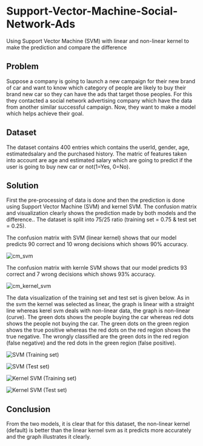 # Support-Vector-Machine-Social-Network-Ads
Using Support Vector Machine (SVM) with linear and non-linear kernel to make the prediction and compare the difference

## Problem

Suppose a company is going to launch a new campaign for their new brand of car and want to know which category of people are likely to buy their brand new car so they can have the ads that target those peoples. For this they contacted a social network advertising company which have the data from another similar successful campaign. Now, they want to make a model which helps achieve their goal.

## Dataset

The dataset contains 400 entries which contains the userId, gender, age, estimatedsalary and the purchased history. The matric of features taken into account are age and estimated salary which are going to predict if the user is going to buy new car or not(1=Yes, 0=No).

## Solution

First the pre-processing of data is done and then the prediction is done using Support Vector Machine (SVM) and kernel SVM. The confusion matrix and visualization clearly shows the prediction made by both models and the difference.. The dataset is split into 75/25 ratio (training set = 0.75 & test set = 0.25).

The confusion matrix with SVM (linear kernel) shows that our model predicts 90 correct and 10 wrong decisions which shows 90% accuracy.

![cm_svm](https://user-images.githubusercontent.com/14214659/71461542-dc32bd80-27b8-11ea-853e-8a09cb857ab3.png)

The confusion matrix with kernle SVM shows that our model predicts 93 correct and 7 wrong decisions which shows 93% accuracy.

![cm_kernel_svm](https://user-images.githubusercontent.com/14214659/71461571-ed7bca00-27b8-11ea-9e96-ad2e6e55c9ab.png)

The data visualization of the training set and test set is given below. As in the svm the kernel was selected as linear, the graph is linear with a straight line whereas kerel svm deals with non-linear data, the graph is non-linear (curve). The green dots shows the people buying the car whereas red dots shows the people not buying the car. The green dots on the green region shows the true positive  whereas the red dots on the red region shows the true negative. The wrongly classified are the green dots in the red region (false negative) and the red dots in the green region (false positive).

![SVM (Training set)](https://user-images.githubusercontent.com/14214659/71461589-06847b00-27b9-11ea-941c-6500f79b1875.png)

![SVM (Test set)](https://user-images.githubusercontent.com/14214659/71461612-18661e00-27b9-11ea-8165-a7838cd113e2.png)

![Kernel SVM (Training set)](https://user-images.githubusercontent.com/14214659/71461621-261ba380-27b9-11ea-81d2-17e55d8f5c50.png)

![Kernel SVM (Test set)](https://user-images.githubusercontent.com/14214659/71461640-35025600-27b9-11ea-8b21-24f4595307b8.png)


## Conclusion
From the two models, it is clear that for this dataset, the non-linear kernel (default) is better than the linear kernel svm as it predicts more accurately and the graph illustrates it clearly.
